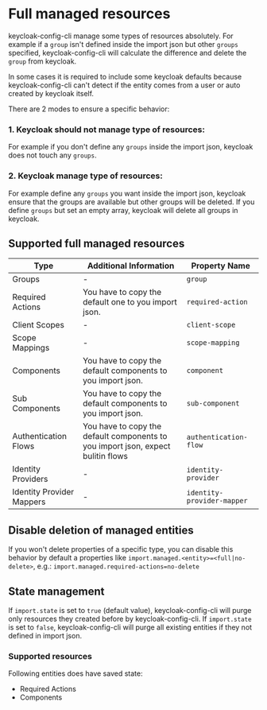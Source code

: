# Full managed resources

keycloak-config-cli manage some types of resources absolutely. For example if a `group` isn't defined
inside the import json but other `groups` specified, keycloak-config-cli will calculate the
difference and delete the `group` from keycloak.

In some cases it is required to include some keycloak defaults because keycloak-config-cli can't
detect if the entity comes from a user or auto created by keycloak itself.

There are 2 modes to ensure a specific behavior:

### 1. Keycloak should not manage type of resources:

For example if you don't define any `groups` inside the import json, keycloak does not touch any `groups`.

### 2. Keycloak manage type of resources:

For example define any `groups` you want inside the import json, keycloak ensure that the groups are available but other
groups will be deleted. If you define `groups` but set an empty array, keycloak will delete all groups in keycloak.

## Supported full managed resources

| Type                      | Additional Information                                                           | Property Name              |
| ------------------------- | -------------------------------------------------------------------------------- | -------------------------- |
| Groups                    | -                                                                                | `group`                    |
| Required Actions          | You have to copy the default one to you import json.                             | `required-action`          |
| Client Scopes             | -                                                                                | `client-scope`             |
| Scope Mappings            | -                                                                                | `scope-mapping`            |
| Components                | You have to copy the default components to you import json.                      | `component`                |
| Sub Components            | You have to copy the default components to you import json.                      | `sub-component`            |
| Authentication Flows      | You have to copy the default components to you import json, expect bulitin flows | `authentication-flow`      |
| Identity Providers        | -                                                                                | `identity-provider`        |
| Identity Provider Mappers | -                                                                                | `identity-provider-mapper` |

## Disable deletion of managed entities

If you won't delete properties of a specific type, you can disable this behavior by default a properties like `import.managed.<entity>=<full|no-delete>`, e.g.:
`import.managed.required-actions=no-delete`

## State management

If `import.state` is set to `true` (default value), keycloak-config-cli will purge only resources they created before by keycloak-config-cli.
If `import.state` is set to `false`, keycloak-config-cli will purge all existing entities if they not defined in import json.

### Supported resources

Following entities does have saved state:

- Required Actions
- Components
